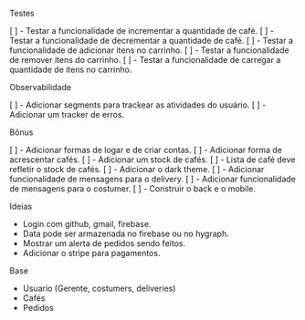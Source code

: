 Testes

[ ] - Testar a funcionalidade de incrementar a quantidade de café.
[ ] - Testar a funcionalidade de decrementar a quantidade de café.
[ ] - Testar a funcionalidade de adicionar itens no carrinho.
[ ] - Testar a funcionalidade de remover itens do carrinho.
[ ] - Testar a funcionalidade de carregar a quantidade de itens no carrinho.

Observabilidade

[ ] - Adicionar segments para trackear as atividades do usuário.
[ ] - Adicionar um tracker de erros.

Bônus

[ ] - Adicionar formas de logar e de criar contas.
[ ] - Adicionar forma de acrescentar cafés.
[ ] - Adicionar um stock de cafés.
[ ] - Lista de café deve refletir o stock de cafés.
[ ] - Adicionar o dark theme.
[ ] - Adicionar funcionalidade de mensagens para o delivery.
[ ] - Adicionar funcionalidade de mensagens para o costumer.
[ ] - Construir o back e o mobile.

Ideias

- Login com github, gmail, firebase.
- Data pode ser armazenada no firebase ou no hygraph.
- Mostrar um alerta de pedidos sendo feitos.
- Adicionar o stripe para pagamentos.

Base

- Usuario (Gerente, costumers, deliveries)
- Cafés
- Pedidos
